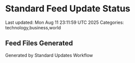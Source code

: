# Standard Feed Update Status
Last updated: Mon Aug 11 23:11:59 UTC 2025
Categories: technology,business,world

## Feed Files Generated

Generated by Standard Updates Workflow
